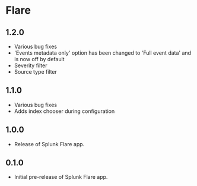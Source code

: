 # Flare

1.2.0
-----
* Various bug fixes
* 'Events metadata only' option has been changed to 'Full event data' and is now off by default
* Severity filter
* Source type filter

1.1.0
-----
* Various bug fixes
* Adds index chooser during configuration

1.0.0
-----
* Release of Splunk Flare app.

0.1.0
-----
* Initial pre-release of Splunk Flare app.
